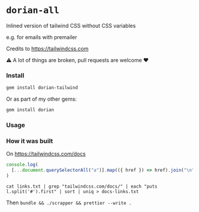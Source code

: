 # `dorian-all`

Inlined version of tailwind CSS without CSS variables

e.g. for emails with premailer

Credits to https://tailwindcss.com

⚠️ A lot of things are broken, pull requests are welcome ❤️

### Install

```bash
gem install dorian-tailwind
```

Or as part of my other gems:

```bash
gem install dorian
```

### Usage

### How it was built

On https://tailwindcss.com/docs

```js
console.log(
  [...document.querySelectorAll("a")].map(({ href }) => href).join("\n")
)
```

```
cat links.txt | grep "tailwindcss.com/docs/" | each "puts l.split('#').first" | sort | uniq > docs-links.txt
```

Then `bundle && ./scrapper && prettier --write .`
